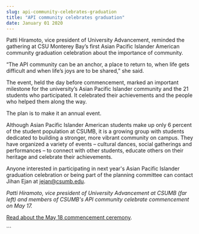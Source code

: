 ```yaml
---
slug: api-community-celebrates-graduation
title: "API community celebrates graduation"
date: January 01 2020
---
```


 
<p>
  Patti Hiramoto, vice president of University Advancement, reminded the
  gathering at CSU Monterey Bay’s first Asian Pacific Islander American
  community graduation celebration about the importance of community.
</p>
<p>
  “The API community can be an anchor, a place to return to, when life gets
  difficult and when life’s joys are to be shared,” she said.
</p>
<p>
  The event, held the day before commencement, marked an important milestone for
  the university’s Asian Pacific Islander community and the 21 students who
  participated. It celebrated their achievements and the people who helped them
  along the way.
</p>
<p>The plan is to make it an annual event.</p>
<p>
  Although Asian Pacific Islander American students make up only 6 percent of
  the student population at CSUMB, it is a growing group with students dedicated
  to building a stronger, more vibrant community on campus. They have organized
  a variety of events – cultural dances, social gatherings and performances – to
  connect with other students, educate others on their heritage and celebrate
  their achievements.
</p>
<p>
  Anyone interested in participating in next year's Asian Pacific Islander
  graduation celebration or being part of the planning committee can contact
  Jihan Ejan at
  <a
    href="&#109;&#x61;&#105;&#x6c;&#116;&#x6f;&#58;&#x6a;&#101;&#x6a;&#97;&#x6e;&#64;&#x63;s&#117;&#x6d;&#98;&#x2e;&#101;&#x64;&#117;"
    >jejan@csumb.edu</a
  >.
</p>
<p>
  <em
    >Patti Hiramoto, vice president of University Advancement at CSUMB (far
    left) and members of CSUMB's API community celebrate commencement on May
    17.</em
  >
</p>
<p>
  <a
    href="https://news.csumb.edu/news/2013/may/18/thousands-celebrate-commencement"
    >Read about the May 18 commencement ceremony</a
  >.
</p>
```
